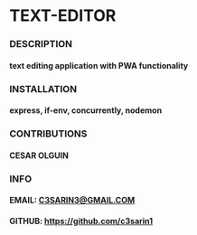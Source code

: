 # TEXT-EDITOR
### DESCRIPTION
#### text editing application with PWA functionality

### INSTALLATION
#### express, if-env, concurrently, nodemon

### CONTRIBUTIONS
#### CESAR OLGUIN

### INFO
#### EMAIL: C3SARIN3@GMAIL.COM
#### GITHUB: https://github.com/c3sarin1
